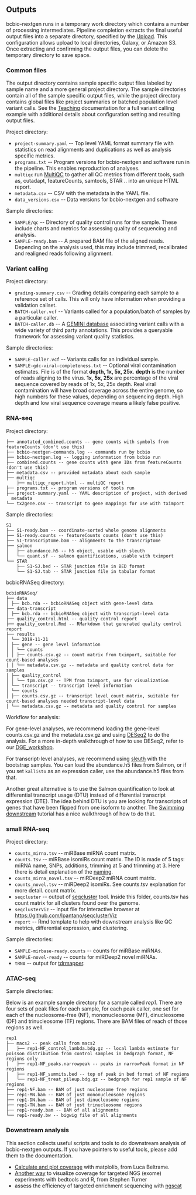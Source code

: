 ## Outputs

bcbio-nextgen runs in a temporary work directory which contains a number of processing intermediates. Pipeline completion extracts the final useful output files into a separate directory, specified by the [Upload](contents/configuration:upload). This configuration allows upload to local directories, Galaxy, or Amazon S3. Once extracting and confirming the output files, you can delete the temporary directory to save space.

### Common files

The output directory contains sample specific output files labeled by sample name and a more general project directory. The sample directories contain all of the sample specific output files, while the project directory contains global files like project summaries or batched population level variant calls. See the [Teaching](teaching) documentation for a full variant calling example with additional details about configuration setting and resulting output files.

Project directory:
* `project-summary.yaml` -- Top level YAML format summary file with statistics on read alignments and duplications as well as analysis specific metrics.
* `programs.txt` -- Program versions for bcbio-nextgen and software run in the pipeline. This enables reproduction of analyses.
* `multiqc` run [MultiQC](https://multiqc.info/) to gather all QC metrics from different tools, such as, cutadapt, featureCounts, samtools, STAR .. into an unique HTML report.
* `metadata.csv` -- CSV with the metadata in the YAML file.
* `data_versions.csv` -- Data versions for bcbio-nextgen and software

Sample directories:
* `SAMPLE/qc` -- Directory of quality control runs for the sample. These include charts and metrics for assessing quality of sequencing and analysis.
* `SAMPLE-ready.bam` -- A prepared BAM file of the aligned reads. Depending on the analysis used, this may include trimmed, recalibrated and realigned reads following alignment.

### Variant calling

Project directory:
* `grading-summary.csv` -- Grading details comparing each sample to a reference set of calls. This will only have information when providing a validation callset.
* `BATCH-caller.vcf` -- Variants called for a population/batch of samples by a particular caller.
* `BATCH-caller.db` -- A [GEMINI database](https://github.com/arq5x/gemini) associating variant calls with a wide variety of third party annotations. This provides a queryable framework for assessing variant quality statistics.

Sample directories:
* `SAMPLE-caller.vcf` -- Variants calls for an individual sample.
* `SAMPLE-gdc-viral-completeness.txt` -- Optional viral contamination estimates. File is of the format **depth, 1x, 5x, 25x**. **depth** is the number of reads aligning to the virus. **1x, 5x, 25x** are percentage of the viral sequence covered by reads of 1x, 5x, 25x depth. Real viral contamination will have broad coverage across the entire genome, so high numbers for these values, depending on sequencing depth. High depth and low viral sequence coverage means a likely false positive.

### RNA-seq

Project directory:
```
├── annotated_combined.counts -- gene counts with symbols from featureCounts (don't use this)
├── bcbio-nextgen-commands.log -- commands run by bcbio
├── bcbio-nextgen.log -- logging information from bcbio run
├── combined.counts -- gene counts with gene IDs from featureCounts (don't use this)
├── metadata.csv -- provided metadata about each sample
├── multiqc
    ├── multiqc_report.html -- multiQC report
├── programs.txt -- program versions of tools run
├── project-summary.yaml -- YAML description of project, with derived
  metadata
└── tx2gene.csv -- transcript to gene mappings for use with tximport
```
Sample directories:
```
S1
├── S1-ready.bam -- coordinate-sorted whole genome alignments
├── S1-ready.counts -- featureCounts counts (don't use this)
├── S1-transcriptome.bam -- alignments to the transcriptome
├── salmon
│   ├── abundance.h5 -- h5 object, usable with sleuth
│   └── quant.sf -- salmon quantifications, usable with tximport
└── STAR
    ├── S1-SJ.bed -- STAR junction file in BED format
    └── S1-SJ.tab -- STAR junction file in tabular format
```
bcbioRNASeq directory:
```
bcbioRNASeq/
├── data
│ ├── bcb.rda -- bcbioRNASeq object with gene-level data
├── data-transcript
│ ├── bcb.rda -- bcbioRNASeq object with transcript-level data
├── quality_control.html -- quality control report
├── quality_control.Rmd -- RMarkdown that generated quality control report
├── results
│ └── 2019-11-21
│ ├── gene -- gene level information
│ │ └── counts
│ │ ├── counts.csv.gz -- count matrix from tximport, suitable for count-based analyses
│ │ └── metadata.csv.gz -- metadata and quality control data for samples
│ ├── quality_control
│ │ └── tpm.csv.gz -- TPM from tximport, use for visualization
│ └── transcript -- transcript level information
│ └── counts
│ ├── counts.csv.gz -- transcript level count matrix, suitable for count-based analyses needed transcript-level data
│ └── metadata.csv.gz -- metadata and quality control for samples
```
Workflow for analysis:

For gene-level analyses, we recommend loading the gene-level counts.csv.gz and the metadata.csv.gz and using [DESeq2](https://bioconductor.org/packages/release/bioc/html/DESeq2.html) to do the analysis. For a more in-depth walkthrough of how to use DESeq2, refer to our [DGE_workshop](https://hbctraining.github.io/DGE_workshop_salmon/schedule/).

For transcript-level analyses, we recommend using [sleuth](https://seqcluster.readthedocs.io/mirna_annotation.html) with the bootstrap samples. You can load the abundance.h5 files from Salmon, or if you set `kallisto` as an expression caller, use the abundance.h5 files from that.

Another great alternative is to use the Salmon quantification to look at differential transcript usage (DTU) instead of differential transcript expression (DTE). The idea behind DTU is you are looking for transcripts of genes that have been flipped from one isoform to another. The [Swimming downstream](https://www.bioconductor.org/packages/devel/workflows/vignettes/rnaseqDTU/inst/doc/rnaseqDTU.html#salmon-quantification) tutorial has a nice walkthrough of how to do that.

### small RNA-seq

Project directory:
* `counts_mirna.tsv` -- miRBase miRNA count matrix.
* `counts.tsv` -- miRBase isomiRs count matrix. The ID is made of 5 tags: miRNA name, SNPs, additions, trimming at 5 and trimming at 3. Here there is detail explanation of the [naming](https://seqcluster.readthedocs.io/mirna_annotation.html).
* `counts_mirna_novel.tsv` -- miRDeep2 miRNA count matrix.
* `counts_novel.tsv` -- miRDeep2 isomiRs. See counts.tsv explanation for more detail. count matrix.
* `seqcluster` -- output of [seqcluster](https://github.com/lpantano/seqcluster) tool. Inside this folder, counts.tsv has count matrix for all clusters found over the genome.
* `seqclusterViz` -- input file for interactive browser at <https://github.com/lpantano/seqclusterViz>
* `report` -- Rmd template to help with downstream analysis like QC metrics, differential expression, and clustering.

Sample directories:
* `SAMPLE-mirbase-ready.counts` -- counts for miRBase miRNAs.
* `SAMPLE-novel-ready` -- counts for miRDeep2 novel miRNAs.
* `tRNA` -- output for [tdrmapper](https://github.com/sararselitsky/tDRmapper).

### ATAC-seq

Sample directories:

Below is an example sample directory for a sample called _rep1_. There are four sets of peak files for each sample, for each peak caller, one set for each of the nucleosome-free (NF), mononucleosome (MF), dinucleosome (DF) and trinucleosome (TF) regions. There are BAM files of reach of those regions as well.
```
rep1
├── macs2 -- peak calls from macs2
│   ├── rep1-NF_control_lambda.bdg.gz -- local lambda estimate for poisson distribution from control samples in bedgraph format, NF regions only
│   ├── rep1-NF_peaks.narrowpeak -- peaks in narrowPeak format in NF regions
│   ├── rep1-NF_summits.bed -- top of peak in bed format of NF regions
│   └── rep1-NF_treat_pileup.bdg.gz -- bedgraph for rep1 sample of NF regions
├── rep1-NF.bam -- BAM of just nucleosome free regions
├── rep1-MN.bam -- BAM of just mononucleosome regions
├── rep1-DN.bam -- BAM of just dinucleosome regions
├── rep1-TN.bam -- BAM of just trinucleosome regions
├── rep1-ready.bam -- BAM of all alignments
└── rep1-ready.bw -- bigwig file of all alignments
```

### Downstream analysis

This section collects useful scripts and tools to do downstream analysis of bcbio-nextgen outputs. If you have pointers to useful tools, please add them to the documentation.

* [Calculate and plot coverage](https://github.com/bcbio/bcbio-nextgen/issues/195#issuecomment-39071048) with matplolib, from Luca Beltrame.
* [Another way](https://www.gettinggeneticsdone.com/2014/03/visualize-coverage-exome-targeted-ngs-bedtools.html) to visualize coverage for targeted NGS (exome) experiments with bedtools and R, from Stephen Turner
* assess the efficiency of targeted enrichment sequencing with [ngscat](http://ngscat.clinbioinfosspa.es/start)
